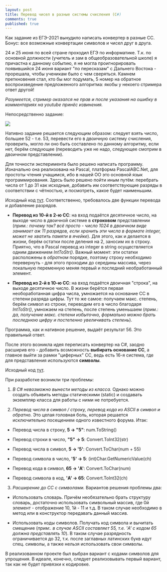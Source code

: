 ```yaml
---
layout: post
title: Перевод чисел в разные системы счисления (C#)
comments: true
published: true
---
```

Как задание из ЕГЭ-2021 вынудило написать конвертер в разные СС.  
Бонус: все возможные конвертации символов и чисел друг в друга.

24 и 25 июня по всей стране проходил ЕГЭ по информатике. Т.к. по основной должности (учитель и зам в общеобразовательной школе) я причастна к данному событию, я не могла проигнорировать появившийся 24 июня вариант "по пересказам" с Дальнего Востока - прорешала, чтобы ученикам было с чем сверяться. Камнем преткновения стал, кто бы мог подумать, 5 номер на обратное воспроизведение предложенного алгоритма: якобы у некоего стримера ответ другой! 

*Разумеется, стример оказался не прав и после указания на ошибку в комментариях на youtube принёс извинения.*

Непосредственно задание:

![]({{site.baseurl}}/images/ege5.png)

Нативно задание решается следующим образом: следует взять число, большее 52 - т.е. 53, перевести его в двоичную систему счисления, проверить, могло ли оно быть составлено по данному алгоритму, если нет, берём следующее (переводить уже не надо, следующее смотрим в двоичном представлении).

Для точности эксперимента было решено написать программу. Изначально она реализована на Pascal, платформа PascalABC.Net, для простоты чтения учащимся, ибо в нашей ОО это основной язык программирования. Здесь было решено пойти иным путём: перебрать числа от 1 до 31 как исходные, добавить им соответствующие разряды в соответствии с чётностью, и посмотреть, какое будет наименьшим.

Исходный код [тут](https://github.com/deadmadara/NumericalSystemConverter/blob/main/ege-example.pas). Соответственно, требовалось две функции перевода и добавление разрядов. 

* **Перевод из 10-й в 2-ю СС**: на вход подаётся десятичное число, на выходе число в двоичной системе в **строковом** представлении (*прим.: почему так? всё просто - число 1024 в двоичном виде занимает аж 11 разрядов, если хранить эти числа в формате integer, может не хватить памяти в ячейке*). Для этого, как и делается в жизни, берём остатки после деления на 2, заносим их в строку. Приятно, что в Pascal перевод из integer в string осуществляется одним движением *IntToStr()*. Важный момент: эти остатки расположены в *обратном* порядке, поэтому строку необходимо перевернуть - для этого проходим до середины массива, через локальную переменную меняя первый и последний необработанный элемент.

* **Перевод из 2-й в 10-ю СС**: на вход подаётся двоичная "строка", на выходе десятичное число. В жизни берётся первая необоработанная цифра числа, умножается на основание СС в степени разряда цифры. Тут то же самое: получаем макс. степень, берём символ из строки, переводим его в число благодаря *IntToStr()*, умножаем на степень, после степень уменьшаем (*прим.: да, получение макс. степени избыточно, формально можно брать последнюю цифру и постепенно увеличивать степень*). 

Программа, как и нативное решение, выдаёт результат 56. Это правильный ответ.

После этого возникла идея переписать конвертер на C#, заодно расширив его - добавить возможность **выбирать основание СС**, а главное выйти за рамки "циферных" СС, ведь есть 16-я система, где для представления используются **символы**.

Исходный код [тут](https://github.com/deadmadara/NumericalSystemConverter/blob/main/NumericalSystemHandler.cs).

При разработке возникли три проблемы:

1) *В C# невозможно вынести методы из класса.* Однако можно создать объявить методы статическими (static) и создавать экземпляр класса для работы с ними не потребуется. 

2) *Перевод числа в символ / строку, перевод кода из ASCII в символ и обратно.* Это целая головная боль, которая решается исключительно посещением одного известного форума. Итак:

* Перевод числа в строку, **5 -> "5"**: num.ToString()
 
* Перевод строки в число, **"5" -> 5**: Convert.ToInt32(str)

* Перевод числа в символ, **5 -> '5'**: Convert.ToChar(num + 55)

* Перевод символа в число, **'5' -> 5**: (int)Char.GetNumericValue(ch)

* Перевод кода в символ, **65 -> 'A'**: Convert.ToChar(num)

* Перевод символа в код, **'A' -> 65**: Convert.ToInt32(ch)

3) *Расширение до СС с символами.* Вариантов решения проблемы два:

* Использовать словарь. Причём необязательно брать структуру словарь, достаточно использовать символьный массив, где 0й элемент - отображение 10, 1й - 11 и т.д. В таком случае необходимо в метод или в конструктор передавать данный массив.

* Использовать коды символов. Получать код символа и вычитать смещение (*прим:. в случае ASCII составляет 55, т.е. 'A' с кодом 65 должна представлять 10*). В таком случае разрядность ограничивается до 32, т.к. после заглавных латинских букв идут спец. символы, а также нельзя использовать свои символы.

В реализованном проекте был выбран вариант с кодами символов для упрощения. В идеале, конечно, следует реализовывать первый вариант, так как не будет привязки к кодировке.
